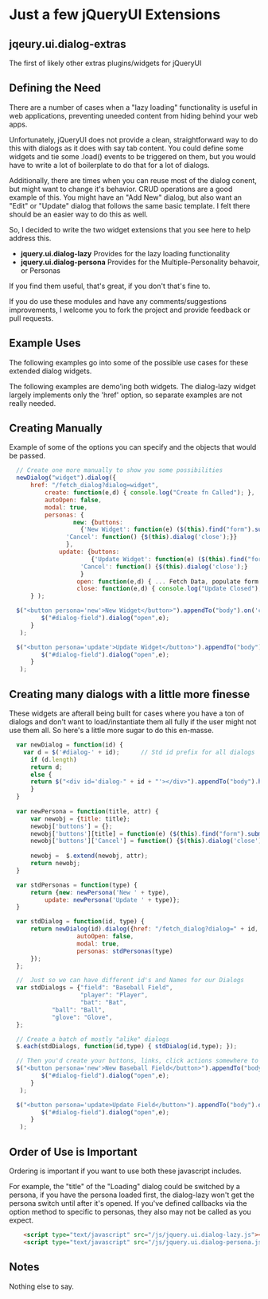 Just a few jQueryUI Extensions
===========================================================

jqeury.ui.dialog-extras
----------------------------------------

The first of likely other extras plugins/widgets for jQueryUI

Defining the Need
----------------------------------------

There are a number of cases when a "lazy loading" functionality is
useful in web applications, preventing uneeded content from hiding
behind your web apps.

Unfortunately, jQueryUI does not provide a clean, straightforward way
to do this with dialogs as it does with say tab content. You could define 
some widgets and tie some .load() events to be triggered on them, but you 
would have to write a lot of boilerplate to do that for a lot of dialogs.

Additionally, there are times when you can reuse most of the dialog
conent, but might want to change it's behavior.  CRUD operations are a
good example of this.  You might have an "Add New" dialog, but also
want an "Edit" or "Update" dialog that follows the same basic
template.  I felt there should be an easier way to do this as well.

So, I decided to write the two widget extensions that you see here to help address this.

- **jquery.ui.dialog-lazy** Provides for the lazy loading functionality
- **jquery.ui.dialog-persona** Provides for the Multiple-Personality behavoir, or Personas

If you find them useful, that's great, if you don't that's fine to.

If you do use these modules and have any comments/suggestions
improvements, I welcome you to fork the project and provide feedback or pull
requests.

Example Uses
------------

The following examples go into some of the possible use cases for these extended dialog 
widgets.

The following examples are demo'ing both widgets.  The dialog-lazy
widget largely implements only the 'href' option, so separate examples
are not really needed.


Creating Manually
-----------------

Example of some of the options you can specify and the objects that would be passed.

```js
  // Create one more manually to show you some possibilities
  newDialog("widget").dialog({
	  href: "/fetch_dialog?dialog=widget", 
	      create: function(e,d) { console.log("Create fn Called"); },
	      autoOpen: false,
	      modal: true,
	      personas: { 
		          new: {buttons: 
			        {'New Widget': function(e) ($(this).find("form").submit()),
				'Cancel': function() {$(this).dialog('close');}}
				},
			  update: {buttons:
			           {'Update Widget': function(e) ($(this).find("form").submit()),
				    'Cancel': function() {$(this).dialog('close');} 
				    }
				   open: function(e,d) { ... Fetch Data, populate form ... };
				   close: function(e,d) { console.log("Update Closed"); }}}
      } );

  $("<button persona='new'>New Widget</button>").appendTo("body").on('click', function(e) {
  	     $("#dialog-field").dialog("open",e);
      }
   );

  $("<button persona='update'>Update Widget</button>").appendTo("body").on('click', function(e) {
  	     $("#dialog-field").dialog("open",e);
      }
   );

```

Creating many dialogs with a little more finesse
------------------------------------------------

These widgets are afterall being built for cases where you have a ton
of dialogs and don't want to load/instantiate them all fully if the
user might not use them all.  So here's a little more sugar to do this
en-masse.

```js
  var newDialog = function(id) { 
    var d = $('#dialog-' + id);      // Std id prefix for all dialogs
      if (d.length) 
	  return d;
      else {
	  return $("<div id='dialog-" + id + "'></div>").appendTo("body").hide();
      }
  }
  
  var newPersona = function(title, attr) {
      var newobj = {title: title};
      newobj['buttons'] = {};
      newobj['buttons'][title] = function(e) ($(this).find("form").submit());
      newobj['buttons']['Cancel'] = function() {$(this).dialog('close');};
      
      newobj =  $.extend(newobj, attr);
      return newobj;
  }

  var stdPersonas = function(type) {
      return {new: newPersona('New ' + type),
	      update: newPersona('Update ' + type)};
  }

  var stdDialog = function(id, type) { 
      return newDialog(id).dialog({href: "/fetch_dialog?dialog=" + id,
				   autoOpen: false,
				   modal: true,
				   personas: stdPersonas(type)
      });
  };

  //  Just so we can have different id's and Names for our Dialogs
  var stdDialogs = {"field": "Baseball Field",
                    "player": "Player",
                    "bat": "Bat",
		    "ball": "Ball",
		    "glove": "Glove",
  };

  // Create a batch of mostly "alike" dialogs
  $.each(stdDialogs, function(id,type) { stdDialog(id,type); });

  // Then you'd create your buttons, links, click actions somewhere to load a dialog.
  $("<button persona='new'>New Baseball Field</button>").appendTo("body").on('click', function(e) {
  	     $("#dialog-field").dialog("open",e);
      }
   );

  $("<button persona='update>Update Field</button>").appendTo("body").on('click', function(e) {
  	     $("#dialog-field").dialog("open",e);
      }
   );


```

Order of Use is Important
-------------------------

Ordering is important if you want to use both these javascript includes.

For example, the "title" of the "Loading" dialog could be switched by
a persona, if you have the persona loaded first, the dialog-lazy won't
get the persona switch until after it's opened.  If you've defined
callbacks via the option method to specific to personas, they also may
not be called as you expect.

```html
    <script type="text/javascript" src="/js/jquery.ui.dialog-lazy.js"></script>
    <script type="text/javascript" src="/js/jquery.ui.dialog-persona.js"></script>
```

Notes 
-----

Nothing else to say.
